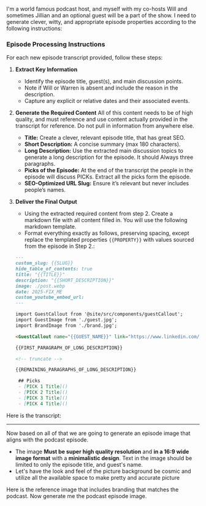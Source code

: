 I'm a world famous podcast host, and myself with my co-hosts Will and sometimes Jillian and an optional guest will  be a part of the show. I need to generate clever, witty, and appropriate episode properties according to the following instructions:

### **Episode Processing Instructions**  

For each new episode transcript provided, follow these steps:  

1. **Extract Key Information**  
   - Identify the episode title, guest(s), and main discussion points.  
   - Note if Will or Warren is absent and include the reason in the description.  
   - Capture any explicit or relative dates and their associated events.

2. **Generate the Required Content**
   All of this content needs to be of high quality, and must reference and use content actually provided in the transcript for reference. Do not pull in information from anywhere else.
   - **Title:** Create a clever, relevant episode title, that has great SEO.
   - **Short Description:** A concise summary (max 180 characters).
   - **Long Description:** Use the extracted main discussion topics to generate a long description for the episode. It should Always three paragraphs.
   - **Picks of the Episode:** At the end of the transcript the people in the episode will discuss PICKs. Extract all the picks form the episode.
   - **SEO-Optimized URL Slug:** Ensure it’s relevant but never includes people’s names.

3. **Deliver the Final Output**  
   - Using the extracted required content from step 2. Create a markdown file with all content filled in. You will use the following markdown template.
   - Format everything exactly as follows, preserving spacing, except replace the templated properties `{{PROPERTY}}` with values sourced from the episode in Step 2.:

   ```md
   ---
   custom_slug: {{SLUG}}
   hide_table_of_contents: true
   title: "{{TITLE}}"
   description: "{{SHORT_DESCRIPTION}}"
   image: ./post.webp
   date: 2025-FIX_ME
   custom_youtube_embed_url: 
   ---

   import GuestCallout from '@site/src/components/guestCallout';
   import GuestImage from './guest.jpg';
   import BrandImage from './brand.jpg';

   <GuestCallout name="{{GUEST_NAME}}" link="https://www.linkedin.com/in/" image={GuestImage} brandImg={BrandImage} />

   {{FIRST_PARAGRAPH_OF_LONG_DESCRIPTION}}

   <!-- truncate -->

   {{REMAINING_PARAGRAPHS_OF_LONG_DESCRIPTION}}

    ## Picks  
    - [PICK 1 Title]()
    - [PICK 2 Title]()
    - [PICK 3 Title]()
    - [PICK 4 Title]()
   ```

Here is the transcript:

---

Now based on all of that we are going to generate an episode image that aligns with the podcast episode.
- The image **Must be super high quality resolution** and **in a 16:9 wide image format** with a **minimalistic design**. Text in the image should be limited to only the episode title, and guest's name.
- Let's have the look and feel of the picture background be cosmic and utilize all the available space to make pretty and accurate picture

Here is the reference image that includes branding that matches the podcast. Now generate me the podcast episode image.